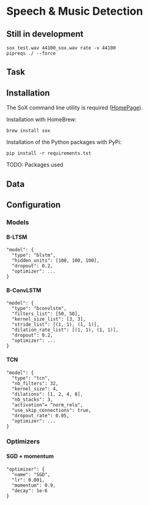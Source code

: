 # Speech & Music Detection

## Still in development

    sox test.wav 44100_sox.wav rate -v 44100
    pipreqs ./ --force

## Task

## Installation

The SoX command line utility is required ([HomePage](http://sox.sourceforge.net)).

Installation with HomeBrew:

    brew install sox

Installation of the Python packages with PyPi:

    pip install -r requirements.txt

TODO: Packages used

## Data

## Configuration

### Models

#### B-LTSM

    "model": {
      "type": "blstm",
      "hidden_units": [100, 100, 100],
      "dropout": 0.2,
      "optimizer": ...
    }

#### B-ConvLSTM

    "model": {
      "type": "bconvlstm",
      "filters_list": [50, 50],
      "kernel_size_list": [3, 3],
      "stride_list": [(1, 1), (1, 1)],
      "dilation_rate_list": [(1, 1), (1, 1)],
      "dropout": 0.2,
      "optimizer": ...
    }

#### TCN

    "model": {
      "type": "tcn",
      "nb_filters": 32,
      "kernel_size": 4,
      "dilations": [1, 2, 4, 8],
      "nb_stacks": 3,
      "activation"= "norm_relu",
      "use_skip_connections": true,
      "dropout_rate": 0.05,
      "optimizer": ...
    }

### Optimizers

#### SGD + momentum

    "optimizer": {
      "name": "SGD",
      "lr": 0.001,
      "momentum": 0.9,
      "decay": 1e-6
    }
